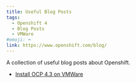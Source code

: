 ```yaml
---
title: Useful Blog Posts
tags:
  - Openshift 4
  - Blog Posts
  - VMWare
#emoji: ⌨️
link: https://www.openshift.com/blog/
---
```


A collection of useful blog posts about Openshift.

- [Install OCP 4.3 on VMWare](https://www.openshift.com/blog/installing-ocp-4.3-on-vmware-with-upi)
